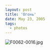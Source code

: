 ```yaml
---
layout: post
title: 'Огонь'
date: May 23, 2005
tags:
  - photos
---
```


![F0062-0016.jpg](upload://F0062-0016.jpg)


